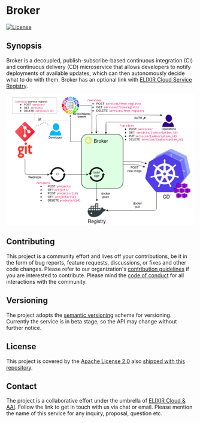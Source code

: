 # Broker

[![License][badge-license]][badge-url-license]

## Synopsis

Broker is a decoupled, publish-subscribe-based continuous integration (CI) and
continuous delivery (CD) microservice that allows developers to notify
deployments of available updates, which can then autonomously decide what to do
with them. Broker has an optional link
with [ELIXIR Cloud Service Registry][elixir-cloud-registry].

![Screenshot from 2021-05-29 15-33-18][diagram]

## Contributing

This project is a community effort and lives off your contributions, be it in
the form of bug reports, feature requests, discussions, or fixes and other code
changes. Please refer to our
organization's [contribution guidelines][contributing] if you are interested to
contribute. Please mind the [code of conduct][coc] for all interactions with
the community.

## Versioning

The project adopts the [semantic versioning][semver] scheme for versioning.
Currently the service is in beta stage, so the API may change without further
notice.

## License

This project is covered by the [Apache License 2.0][license-apache]
also [shipped with this repository][license].

## Contact

The project is a collaborative effort under the umbrella
of [ELIXIR Cloud & AAI][elixir-cloud]. Follow the link to get in touch with us
via chat or email. Please mention the name of this service for any inquiry,
proposal, question etc.

[badge-license]:<https://img.shields.io/badge/license-Apache%202.0-blue.svg>

[contributing]: <https://github.com/elixir-cloud-aai/elixir-cloud-aai/blob/dev/CONTRIBUTING.md>

[diagram]: Broker-Visual.png

[elixir-cloud]: <https://github.com/elixir-cloud-aai/elixir-cloud-aai>

[elixir-cloud-registry]:<https://cloud-registry.rahtiapp.fi/ga4gh/registry/v1/ui/>

[semver]: <https://semver.org/>

[license-apache]: <https://www.apache.org/licenses/LICENSE-2.0>

[license]: LICENSE

[badge-license]:<https://img.shields.io/badge/license-Apache%202.0-blue.svg>

[badge-url-license]:<http://www.apache.org/licenses/LICENSE-2.0>

[ga4gh]:<https://www.ga4gh.org/>

[coc]: <https://github.com/elixir-cloud-aai/elixir-cloud-aai/blob/dev/CODE_OF_CONDUCT.md>

